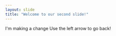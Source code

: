 ```yaml
---
layout: slide
title: "Welcome to our second slide!"
--- 
```

I'm making a change
Use the left arrow to go back!